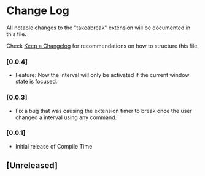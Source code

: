 # Change Log

All notable changes to the "takeabreak" extension will be documented in this file.

Check [Keep a Changelog](http://keepachangelog.com/) for recommendations on how to structure this file.

### [0.0.4]

- Feature: Now the interval will only be activated if the current window state is focused.

### [0.0.3]

- Fix a bug that was causing the extension timer to break once the user changed a interval using any command.

### [0.0.1]

- Initial release of Compile Time

## [Unreleased]
